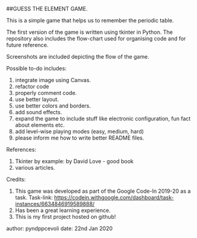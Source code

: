 ##GUESS THE ELEMENT GAME.

This is a simple game that helps us to remember the periodic table.

The first version of the game is written using tkinter in Python.
The repository also includes the flow-chart used for organising code 
and for future reference.

Screenshots are included depicting the flow of the game.

Possible to-do includes:
1. integrate image using Canvas.
2. refactor code
3. properly comment code.
4. use better layout.
5. use better colors and borders.
6. add sound effects.
7. expand the game to include stuff like electronic configuration,
fun fact about elements etc.
8. add level-wise playing modes (easy, medium, hard)
9. please inform me how to write better README files.


References:
1. Tkinter by example: by David Love - good book
2. various articles.

Credits:
1. This game was developed as part of the Google Code-In 2019-20 as a task.
Task-link: https://codein.withgoogle.com/dashboard/task-instances/6634846919589888/
2. Has been a great learning experience.
3. This is my first project hosted on github!

author: pyndppcevoli
date: 22nd Jan 2020
